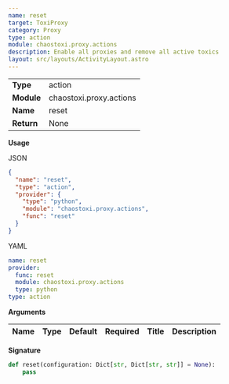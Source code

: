 ```yaml
---
name: reset
target: ToxiProxy
category: Proxy
type: action
module: chaostoxi.proxy.actions
description: Enable all proxies and remove all active toxics
layout: src/layouts/ActivityLayout.astro
---
```


|            |                         |
| ---------- | ----------------------- |
| **Type**   | action                  |
| **Module** | chaostoxi.proxy.actions |
| **Name**   | reset                   |
| **Return** | None                    |

**Usage**

JSON

```json
{
  "name": "reset",
  "type": "action",
  "provider": {
    "type": "python",
    "module": "chaostoxi.proxy.actions",
    "func": "reset"
  }
}
```

YAML

```yaml
name: reset
provider:
  func: reset
  module: chaostoxi.proxy.actions
  type: python
type: action
```

**Arguments**

| Name | Type | Default | Required | Title | Description |
| ---- | ---- | ------- | -------- | ----- | ----------- |

**Signature**

```python
def reset(configuration: Dict[str, Dict[str, str]] = None):
    pass
```
